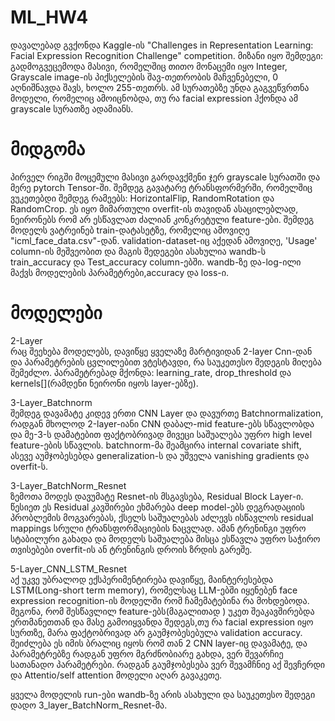 # ML_HW4
დავალებად გვქონდა Kaggle-ის "Challenges in Representation Learning: Facial Expression Recognition Challenge" competition. მიზანი იყო შემდეგი: გადმოგვეცემოდა მასივი,
რომელშიც თითო მონაცემი იყო Integer, Grayscale image-ის პიქსელების შავ-თეთრობის მაჩვენებელი, 0 აღნიშნავდა შავს, ხოლო 255-თეთრს. ამ სურათებზე უნდა გაგვეწვრთნა მოდელი, რომელიც ამოიცნობდა, თუ რა facial expression ჰქონდა ამ grayscale სურათზე ადამიანს. 

# მიდგომა 

პირველ რიგში მოცემული მასივი გარდავქმენი ჯერ grayscale სურათში და მერე pytorch Tensor-ში. შემდეგ გავატარე ტრანსფორმერში, რომელშიც ვუკეთებდი შემდეგ რამეებს:
HorizontalFlip, RandomRotation და RandomCrop. ეს იყო მიმართული overfit-ის თავიდან ასაცილებლად, ნეირონებს რომ არ ესწავლათ ძალიან კონკრეტული feature-ები. 
შემდეგ მოდელს ვატრეინებ train-დატასეტზე, რომელიც ამოვიღე "icml_face_data.csv"-დან. validation-dataset-იც აქედან ამოვიღე, 'Usage' column-ის მეშვეობით და მაგის შედეგები ასახულია wandb-ს train_accuracy და Test_accuracy column-ებში. wandb-ზე და-log-ილი მაქვს მოდელების პარამეტრები,accuracy და loss-ი.

# მოდელები
2-Layer<br/>
რაც შეეხება მოდელებს, დავიწყე ყველაზე მარტივიდან 2-layer Cnn-დან და პარამეტრების ცვლილებით ვტესტავდი, რა საუკეთესო შედეგის მიღება შემეძლო. პარამეტრებად მქონდა:
learning_rate, drop_threshold და kernels[](რამდენი ნეირონი იყოს layer-ებზე).

3-Layer_Batchnorm<br/>
შემდეგ დავამატე კიდევ ერთი CNN Layer და დავურთე Batchnormalization, რადგან მხოლოდ 2-layer-იანი CNN დაბალ-mid feature-ებს სწავლობდა და მე-3-ს დამატებით
ფაქტობრივად მივეცი საშუალება უფრო high level feature-ების სწავლის. batchnorm-მა შეამცირა internal covariate shift, ასევე აუმჯობესებდა generalization-ს და უშველა vanishing gradients და overfit-ს.

3-Layer_BatchNorm_Resnet<br/>
ზემოთა მოდეს დავუმატე Resnet-ის მსგავსება, Residual Block Layer-ი. წესიეთ ეს Residual  კავშირები ეხმარება deep model-ებს დეგრადაციის პრობლემის მოგვარებას, ქსელს საშუალებას აძლევს ისწავლოს residual mappings სრული ტრანსფორმაციების ნაცვლად. ამან ტრენინგი უფრო სტაბილური გახადა და მოდელს საშუალება მისცა ესწავლა უფრო საჭირო თვისებები overfit-ის ან ტრენინგის დროის ზრდის გარეშე.

5-Layer_CNN_LSTM_Resnet<br/>
აქ უკვე უბრალოდ ექსპერიმენტირება დავიწყე, მაინტერესებდა LSTM(Long-short term memory), რომელსაც LLM-ებში იყენებენ face expression recognition-ის მოდელში რომ ჩამემატებინა რა მოხდებოდა. მეგონა, რომ შესწავლილ feature-ებს(მაგალითად ) უკეთ შეაკავშირებდა ერთმანეთთან და მასე გამოიყვანდა შედეგს,თუ რა facial expression იყო სურთზე, მარა ფაქტობრივად არ გაუმჯობესებულა validation accuracy. შეიძლება ეს იმის ბრალიც იყოს რომ თან 2 CNN layer-იც დავამატე, და პარამეტრებზე რადგან უფრო მგრძნობიარე გახდა, ვერ შევარჩიე სათანადო პარამეტრები. რადგან გაუმჯობესება ვერ შევამჩნიე აქ შევჩერდი და Attentio/self attention მოდელი აღარ გავაკეთე.

ყველა მოდელის run-ები wandb-ზე არის ასახული და საუკეთესო შედეგი დადო 3_layer_BatchNorm_Resnet-მა.


